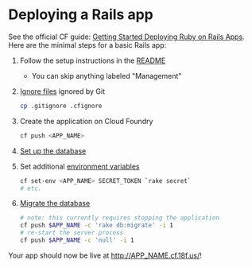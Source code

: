 # Deploying a Rails app

See the official CF guide: [Getting Started Deploying Ruby on Rails Apps](http://docs.cloudfoundry.org/buildpacks/ruby/gsg-ror.html). Here are the minimal steps for a basic Rails app:

1. Follow the setup instructions in the [README](../README.md)
    * You can skip anything labeled "Management"
1. [Ignore files](http://docs.cloudfoundry.org/devguide/deploy-apps/prepare-to-deploy.html#exclude) ignored by Git

    ```bash
    cp .gitignore .cfignore
    ```

1. Create the application on Cloud Foundry

    ```bash
    cf push <APP_NAME>
    ```

1. [Set up the database](database.md)
1. Set additional [environment variables](http://docs.run.pivotal.io/devguide/deploy-apps/environment-variable.html)

    ```bash
    cf set-env <APP_NAME> SECRET_TOKEN `rake secret`
    # etc.
    ```

1. [Migrate the database](http://docs.cloudfoundry.org/devguide/services/migrate-db.html#occasional-migration)

    ```bash
    # note: this currently requires stopping the application
    cf push $APP_NAME -c 'rake db:migrate' -i 1
    # re-start the server process
    cf push $APP_NAME -c 'null' -i 1
    ```

Your app should now be live at http://APP_NAME.cf.18f.us/!
